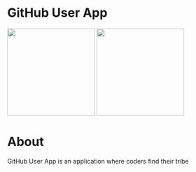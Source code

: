 <h1>GitHub User App</h1>

<img height=200 width=200 src="https://github.com/anisanurjanah/GitHub-User-App/assets/74089025/de19c896-b02f-4b09-8753-f8d7afeda2c4">
<img height=200 width=200 src="https://github.com/anisanurjanah/GitHub-User-App/assets/74089025/f339c7f3-0833-4fa3-ae56-90e8a10fbf95">

<h1>About</h1>
GitHub User App is an application where coders find their tribe
